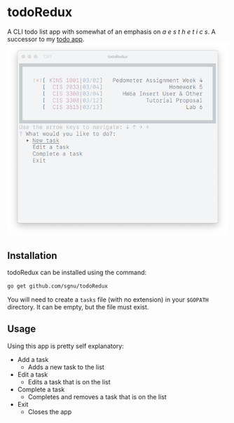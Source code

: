 # todoRedux

A CLI todo list app with somewhat of an emphasis on *a e s t h e t i c s*. A successor to my [todo app](https://github.com/sgnu/todo).
![screenshot](screenshot.png)

## Installation

todoRedux can be installed using the command:

```sh
go get github.com/sgnu/todoRedux
```

You will need to create a `tasks` file (with no extension) in your `$GOPATH` directory. It can be empty, but the file must exist.

## Usage

Using this app is pretty self explanatory:

- Add a task
  - Adds a new task to the list
- Edit a task
  - Edits a task that is on the list
- Complete a task
  - Completes and removes a task that is on the list
- Exit
  - Closes the app
